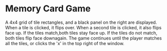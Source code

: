 # Memory Card Game
A 4x4 grid of tile rectangles, and a black panel on the right are displayed. 
When a tile is clicked, it flips over. When a second tile is clicked, it also 
flips face up. If the tiles match,both tiles stay face up. If the tiles do not 
match, both tiles flip face downagain. The game continues until the player 
matches all the tiles, or clicks the 'x' in the top right of the window.